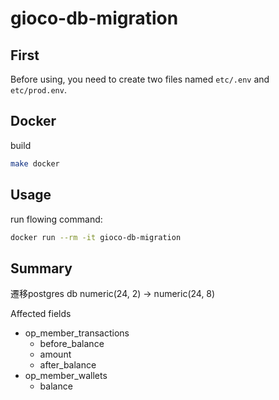 # gioco-db-migration

## First
 Before using, you need to create two files named `etc/.env` and `etc/prod.env`.

## Docker
build
```sh
make docker
```

## Usage
run flowing command:
```sh
docker run --rm -it gioco-db-migration
```

## Summary
遷移postgres db numeric(24, 2) -> numeric(24, 8)

Affected fields
- op_member_transactions
  - before_balance
  - amount
  - after_balance
- op_member_wallets
  - balance
